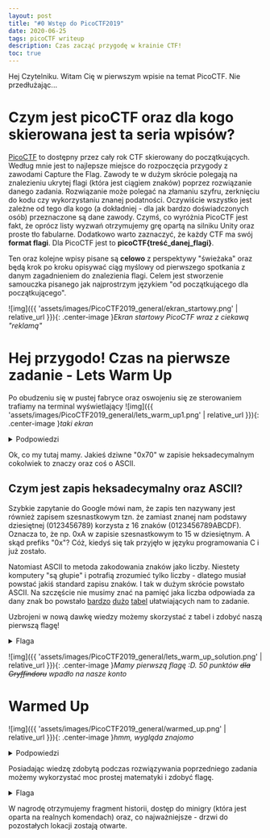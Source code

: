 ```yaml
---
layout: post
title: "#0 Wstęp do PicoCTF2019"
date: 2020-06-25
tags: picoCTF writeup
description: Czas zacząć przygodę w krainie CTF!
toc: true
---
```


Hej Czytelniku. Witam Cię w pierwszym wpisie na temat PicoCTF. Nie przedłużając...

# Czym jest picoCTF oraz dla kogo skierowana jest ta seria wpisów?

[PicoCTF](https://picoctf.com/) to dostępny przez cały rok CTF skierowany do początkujących. Według mnie jest to najlepsze miejsce do rozpoczęcia przygody z zawodami Capture the Flag. Zawody te w dużym skrócie polegają na znalezieniu ukrytej flagi (która jest ciągiem znaków) poprzez rozwiązanie danego zadania. Rozwiązanie może polegać na złamaniu szyfru, zerknięciu do kodu czy wykorzystaniu znanej podatności. Oczywiście wszystko jest zależne od tego dla kogo (a dokładniej - dla jak bardzo doświadczonych osób) przeznaczone są dane zawody.
Czymś, co wyróżnia PicoCTF jest fakt, że oprócz listy wyzwań otrzymujemy grę opartą na silniku Unity oraz proste tło fabularne. Dodatkowo warto zaznaczyć, że każdy CTF ma swój **format flagi**. Dla PicoCTF jest to **picoCTF{treść_danej_flagi}**.

Ten oraz kolejne wpisy pisane są **celowo** z perspektywy "świeżaka" oraz będą krok po kroku opisywać ciąg myślowy od pierwszego spotkania z danym zagadnieniem do znalezienia flagi. Celem jest stworzenie samouczka pisanego jak najprostrzym językiem "od początkującego dla początkującego".

![img]({{ 'assets/images/PicoCTF2019_general/ekran_startowy.png' | relative_url }}){: .center-image }*Ekran startowy PicoCTF wraz z ciekawą "reklamą"*

# Hej przygodo! Czas na pierwsze zadanie - Lets Warm Up

Po obudzeniu się w pustej fabryce oraz oswojeniu się ze sterowaniem trafiamy na terminal wyświetlający
![img]({{ 'assets/images/PicoCTF2019_general/lets_warm_up1.png' | relative_url }}){: .center-image }*taki ekran*

<details>
  <summary>Podpowiedzi</summary>
  
  Wyślij swoją odpowiedź w naszym formacie flagi. Dla przykładu, jeśli rozwiązanie to "hello", wyślij je jako "picoCTF{hello}".
</details>


Ok, co my tutaj mamy. Jakieś dziwne "0x70" w zapisie heksadecymalnym cokolwiek to znaczy oraz coś o ASCII.

## Czym jest zapis heksadecymalny oraz ASCII?

Szybkie zapytanie do Google mówi nam, że zapis ten nazywany jest również zapisem szesnastkowym tzn. że zamiast znanej nam podstawy dziesiętnej (0123456789) korzysta z 16 znaków (0123456789ABCDF). Oznacza to, że np. 0xA w zapisie szesnastkowym to 15 w dziesiętnym. A skąd prefiks "0x"? Cóż, kiedyś się tak przyjęło w języku programowania C i już zostało.

Natomiast ASCII to metoda zakodowania znaków jako liczby. Niestety komputery "są głupie" i potrafią zrozumieć tylko liczby - dlatego musiał powstać jakiś standard zapisu znaków. I tak w dużym skrócie powstało ASCII. Na szczęście nie musimy znać na pamięć jaka liczba odpowiada za dany znak bo powstało [bardzo](https://www.ascii-code.com/) [dużo](https://www.rapidtables.com/code/text/ascii-table.html) [tabel](http://www.asciitable.com/) ułatwiających nam to zadanie.

Uzbrojeni w nową dawkę wiedzy możemy skorzystać z tabel i zdobyć naszą pierwszą flagę!

<details>
  <summary>Flaga</summary>
  
  picoCTF{p}
</details>

![img]({{ 'assets/images/PicoCTF2019_general/lets_warm_up_solution.png' | relative_url }}){: .center-image }*Mamy pierwszą flagę :D. 50 punktów ~~dla Gryffindoru~~ wpadło na nasze konto*

# Warmed Up

![img]({{ 'assets/images/PicoCTF2019_general/warmed_up.png' | relative_url }}){: .center-image }*hmm, wygląda znajomo*

<details>
  <summary>Podpowiedzi</summary>
  
  Wyślij swoją odpowiedź w naszym formacie flagi. Dla przykładu, jeśli rozwiązanie to "22", wyślij je jako "picoCTF{22}".
</details>

Posiadając wiedzę zdobytą podczas rozwiązywania poprzedniego zadania możemy wykorzystać moc prostej matematyki i zdobyć flagę.

<details>
  <summary>Flaga</summary>
  
  0x3D = 3x16 + 13 = 61. Nie zapominając o formacie flagi, rozwiązanie to picoCTF{61}
</details>

W nagrodę otrzymujemy fragment historii, dostęp do minigry (która jest oparta na realnych komendach) oraz, co najważniejsze - drzwi do pozostałych lokacji zostają otwarte.